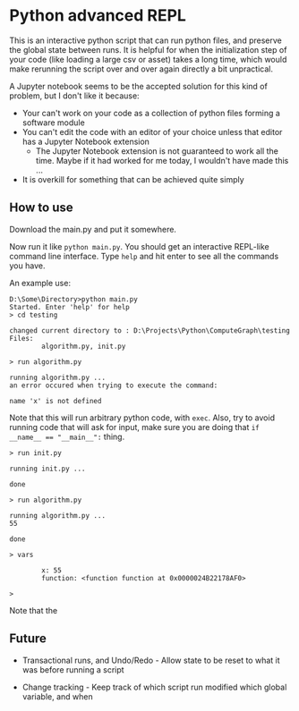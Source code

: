 # Python advanced REPL

This is an interactive python script that can run python files, and preserve the global state between runs.
It is helpful for when the initialization step of your code (like loading a large csv or asset) takes a long time, which would make rerunning the script over and over again directly a bit unpractical. 

A Jupyter notebook seems to be the accepted solution for this kind of problem, but I don't like it because:
- Your can't work on your code as a collection of python files forming a software module
- You can't edit the code with an editor of your choice unless that editor has a Jupyter Notebook extension
    - The Jupyter Notebook extension is not guaranteed to work all the time. Maybe if it had worked for me today, I wouldn't have made this ...
- It is overkill for something that can be achieved quite simply

## How to use

Download the main.py and put it somewhere.

Now run it like `python main.py`. You should get an interactive REPL-like command line interface. 
Type `help` and hit enter to see all the commands you have.

An example use:

```
D:\Some\Directory>python main.py
Started. Enter 'help' for help
> cd testing

changed current directory to : D:\Projects\Python\ComputeGraph\testing
Files:
        algorithm.py, init.py

> run algorithm.py

running algorithm.py ...
an error occured when trying to execute the command:

name 'x' is not defined
```

Note that this will run arbitrary python code, with `exec`.
Also, try to avoid running code that will ask for input, make sure you are doing that `if __name__ == "__main__":` thing.


```
> run init.py

running init.py ...

done

> run algorithm.py

running algorithm.py ...
55

done

> vars

        x: 55
        function: <function function at 0x0000024B22178AF0>

>

```

Note that the 



## Future

- Transactional runs, and Undo/Redo
        - Allow state to be reset to what it was before running a script

- Change tracking
        - Keep track of which script run modified which global variable, and when